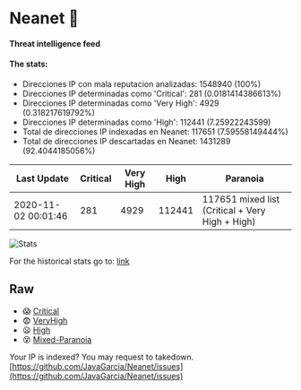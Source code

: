 # Neanet :hocho:
#### Threat intelligence feed
#### The stats:

- Direcciones IP con mala reputacion analizadas: 1548940 (100%)
- Direcciones IP determinadas como 'Critical':  281 (0.0181414386613%)
- Direcciones IP determinadas como 'Very High':  4929 (0.318217619792%)
- Direcciones IP determinadas como 'High':  112441 (7.25922243599)
- Total de direcciones IP indexadas en Neanet:  117651 (7.59558149444%)
- Total de direcciones IP descartadas en Neanet:  1431289 (92.4044185056%)

| Last Update | Critical | Very High | High | Paranoia |
| --- | --- | --- | --- | --- |
| 2020-11-02 00:01:46 | 281 | 4929 | 112441 | 117651 mixed list (Critical + Very High + High)|

![Stats](https://docs.google.com/spreadsheets/d/e/2PACX-1vSnaNMIXVabIpDJjufMlzH7poXnshF3mgd8Is1g9ytUEzVsP5my4Trn8f-xkoLLQ38xpL3HtmUexLo6/pubchart?oid=501124687&format=image)

For the historical stats go to: [link](/stats.csv)
## Raw
- :scream: [Critical](https://raw.githubusercontent.com/JavaGarcia/Neanet/master/blacklists/neanet_critical.txt)
- :fearful: [VeryHigh](https://raw.githubusercontent.com/JavaGarcia/Neanet/master/blacklists/neanet_veryHigh.txtt)
- :frowning: [High](https://raw.githubusercontent.com/JavaGarcia/Neanet/master/blacklists/neanet_high.txt)
- :dizzy_face: [Mixed-Paranoia](https://raw.githubusercontent.com/JavaGarcia/Neanet/master/blacklists/neanet_all.txt)


Your IP is indexed? You may request to takedown. [https://github.com/JavaGarcia/Neanet/issues](https://github.com/JavaGarcia/Neanet/issues)












































































































































































































































































































































































































































































































































































































































































































































































































































































































































































































































































































































































































































































































































































































































































































































































































































































































































































































































































































